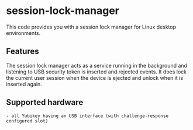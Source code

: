# session-lock-manager

This code provides you with a session lock manager for Linux desktop environments.

## Features

The session lock manager acts as a service running in the background and listening to USB security token
is inserted and rejected events. It does lock the current user session when the device is ejected and unlock
when it is inserted again.

## Supported hardware

    - all Yubikey having an USB interface (with challenge-response configured slot)
